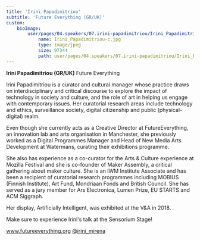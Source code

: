 ```yaml
---
title: 'Irini Papadimitriou'
subtitle: 'Future Everything (GR/UK)'
custom:
    bioImage:
        user/pages/04.speakers/07.irini-papadimitriou/Irini_Papadimitriou-c.jpg:
            name: Irini_Papadimitriou-c.jpg
            type: image/jpeg
            size: 97344
            path: user/pages/04.speakers/07.irini-papadimitriou/Irini_Papadimitriou-c.jpg
---
```


**Irini Papadimitriou (GR/UK)**
Future Everything

Irini Papadimitriou is a curator and cultural manager whose practice draws on interdisciplinary and critical discourse to explore the impact of technology in society and culture, and the role of art in helping us engage with contemporary issues. Her curatorial research areas include technology and ethics, surveillance society, digital citizenship and public (physical-digital) realm.

Even though she currently acts as a Creative Director at FutureEverything, an innovation lab and arts organisation in Manchester, she previously worked as a Digital Programmes Manager and Head of New Media Arts Development at Watermans, curating their exhibitions programme.

She also has experience as a co-curator for the Arts & Culture experience at Mozilla Festival and she is co-founder of Maker Assembly, a critical gathering about maker culture. She is an IWM Institute Associate and has been a recipient of curatorial research programmes including MOBIUS (Finnish Institute), Art Fund, Mondriaan Fonds and British Council. She has served as a jury member for Ars Electronica, Lumen Prize, EU STARTS and ACM Siggraph.

Her display, Artificially Intelligent, was exhibited at the V&A in 2018.

Make sure to experience Irini's talk at the Sensorium Stage!

www.futureeverything.org
[@irini_mirena](https://twitter.com/irini_mirena)

